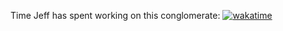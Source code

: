 Time Jeff has spent working on this conglomerate:
[![wakatime](https://wakatime.com/badge/user/761572fc-9746-417a-af1d-cfb371ba2b2d/project/dd7d8239-a552-41b9-803a-8565892de9c2.svg)](https://wakatime.com/badge/user/761572fc-9746-417a-af1d-cfb371ba2b2d/project/dd7d8239-a552-41b9-803a-8565892de9c2)
